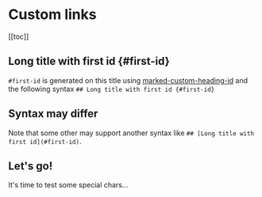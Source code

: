 # Custom links

[[toc]]

## Long title with first id {#first-id}

`#first-id` is generated on this title using [marked-custom-heading-id](https://github.com/markedjs/marked-custom-heading-id) and the following syntax `## Long title with first id {#first-id}`

## Syntax may differ

Note that some other may support another syntax like `## [Long title with first id](#first-id)`.

## Let's go!

It's time to test some special chars...
